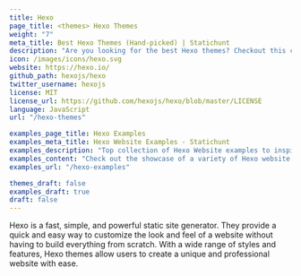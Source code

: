 ```yaml
---
title: Hexo
page_title: <themes> Hexo Themes
weight: "7"
meta_title: Best Hexo Themes (Hand-picked) | Statichunt
description: "Are you looking for the best Hexo themes? Checkout this comprehensive collection of Hexo themes"
icon: /images/icons/hexo.svg
website: https://hexo.io/
github_path: hexojs/hexo
twitter_username: hexojs
license: MIT
license_url: https://github.com/hexojs/hexo/blob/master/LICENSE
language: JavaScript
url: "/hexo-themes"

examples_page_title: Hexo Examples
examples_meta_title: Hexo Website Examples - Statichunt
examples_description: "Top collection of Hexo Website examples to inspire the creation of your next online Project"
examples_content: "Check out the showcase of a variety of Hexo website examples. Get inspired about building your next web project on the Hexo static site generator."
examples_url: "/hexo-examples"

themes_draft: false
examples_draft: true
draft: false
---
```


Hexo is a fast, simple, and powerful static site generator. They provide a quick and easy way to customize the look and feel of a website without having to build everything from scratch. With a wide range of styles and features, Hexo themes allow users to create a unique and professional website with ease.
